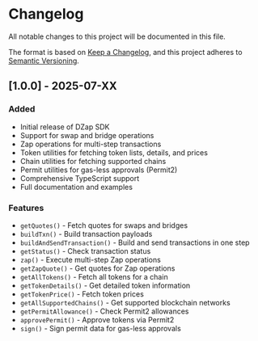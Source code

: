 # Changelog

All notable changes to this project will be documented in this file.

The format is based on [Keep a Changelog](https://keepachangelog.com/en/1.0.0/),
and this project adheres to [Semantic Versioning](https://semver.org/spec/v2.0.0.html).

## [1.0.0] - 2025-07-XX

### Added
- Initial release of DZap SDK
- Support for swap and bridge operations
- Zap operations for multi-step transactions
- Token utilities for fetching token lists, details, and prices
- Chain utilities for fetching supported chains
- Permit utilities for gas-less approvals (Permit2)
- Comprehensive TypeScript support
- Full documentation and examples

### Features
- `getQuotes()` - Fetch quotes for swaps and bridges
- `buildTxn()` - Build transaction payloads
- `buildAndSendTransaction()` - Build and send transactions in one step
- `getStatus()` - Check transaction status
- `zap()` - Execute multi-step Zap operations
- `getZapQuote()` - Get quotes for Zap operations
- `getAllTokens()` - Fetch all tokens for a chain
- `getTokenDetails()` - Get detailed token information
- `getTokenPrice()` - Fetch token prices
- `getAllSupportedChains()` - Get supported blockchain networks
- `getPermitAllowance()` - Check Permit2 allowances
- `approvePermit()` - Approve tokens via Permit2
- `sign()` - Sign permit data for gas-less approvals 